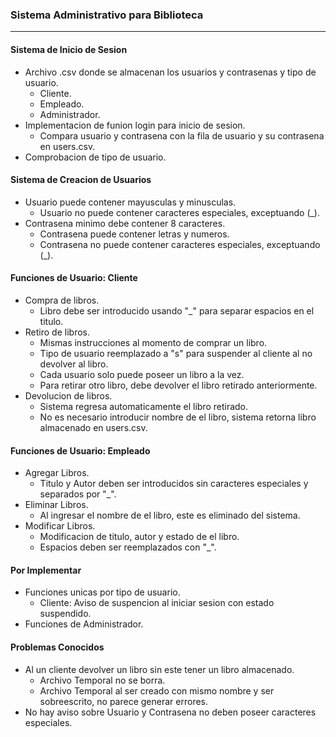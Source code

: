 ### Sistema Administrativo para Biblioteca
---

#### Sistema de Inicio de Sesion
- Archivo .csv donde se almacenan los usuarios y contrasenas y tipo de usuario.
    - Cliente.
    - Empleado.
    - Administrador.
- Implementacion de funion login para inicio de sesion.
    - Compara usuario y contrasena con la fila de usuario y su contrasena en users.csv.
- Comprobacion de tipo de usuario.

#### Sistema de Creacion de Usuarios
- Usuario puede contener mayusculas y minusculas.
    - Usuario no puede contener caracteres especiales, exceptuando (_).
- Contrasena minimo debe contener 8 caracteres.
    - Contrasena puede contener letras y numeros.
    - Contrasena no puede contener caracteres especiales, exceptuando (_).

#### Funciones de Usuario: Cliente
- Compra de libros.
    - Libro debe ser introducido usando "_" para separar espacios en el titulo.
- Retiro de libros.
    - Mismas instrucciones al momento de comprar un libro.
    - Tipo de usuario reemplazado a "s" para suspender al cliente al no devolver al libro.
    - Cada usuario solo puede poseer un libro a la vez.
    - Para retirar otro libro, debe devolver el libro retirado anteriormente.
- Devolucion de libros.
    - Sistema regresa automaticamente el libro retirado.
    - No es necesario introducir nombre de el libro, sistema retorna libro almacenado en users.csv.

#### Funciones de Usuario: Empleado
- Agregar Libros.
    - Titulo y Autor deben ser introducidos sin caracteres especiales y separados por "_".
- Eliminar Libros.
    - Al ingresar el nombre de el libro, este es eliminado del sistema.
- Modificar Libros.
    - Modificacion de titulo, autor y estado de el libro.
    - Espacios deben ser reemplazados con "_".

#### Por Implementar
- Funciones unicas por tipo de usuario.
    - Cliente: Aviso de suspencion al iniciar sesion con estado suspendido.
- Funciones de Administrador.

#### Problemas Conocidos
- Al un cliente devolver un libro sin este tener un libro almacenado.
    - Archivo Temporal no se borra.
    - Archivo Temporal al ser creado con mismo nombre y ser sobreescrito, no parece generar errores.
- No hay aviso sobre Usuario y Contrasena no deben poseer caracteres especiales.